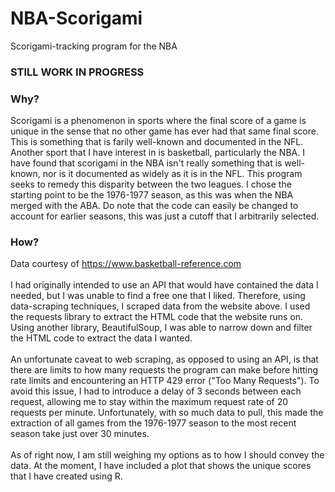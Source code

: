 # NBA-Scorigami

Scorigami-tracking program for the NBA
### STILL WORK IN PROGRESS

### Why?
Scorigami is a phenomenon in sports where the final score of a game is unique in the sense that no other game has ever had that same final score. This is something that is farily well-known and documented in the NFL. Another sport that I have interest in is basketball, particularly the NBA. I have found that scorigami in the NBA isn't really something that is well-known, nor is it documented as widely as it is in the NFL. This program seeks to remedy this disparity between the two leagues. I chose the starting point to be the 1976-1977 season, as this was when the NBA merged with the ABA. Do note that the code can easily be changed to account for earlier seasons, this was just a cutoff that I arbitrarily selected. 

### How?
Data courtesy of https://www.basketball-reference.com <br><br>
I had originally intended to use an API that would have contained the data I needed, but I was unable to find a free one that I liked. Therefore, using data-scraping techniques, I scraped data from the website above. I used the requests library to extract the HTML code that the website runs on. Using another library, BeautifulSoup, I was able to narrow down and filter the HTML code to extract the data I wanted.
<br> <br>
An unfortunate caveat to web scraping, as opposed to using an API, is that there are limits to how many requests the program can make before hitting rate limits and encountering an HTTP 429 error ("Too Many Requests"). To avoid this issue, I had to introduce a delay of 3 seconds between each request, allowing me to stay within the maximum request rate of 20 requests per minute. Unfortunately, with so much data to pull, this made the extraction of all games from the 1976-1977 season to the most recent season take just over 30 minutes. 
<br><br>
As of right now, I am still weighing my options as to how I should convey the data. At the moment, I have included a plot that shows the unique scores that I have created using R.
